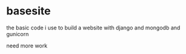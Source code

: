 # basesite 

the basic code i use to build a website with django and mongodb and gunicorn

need more work


